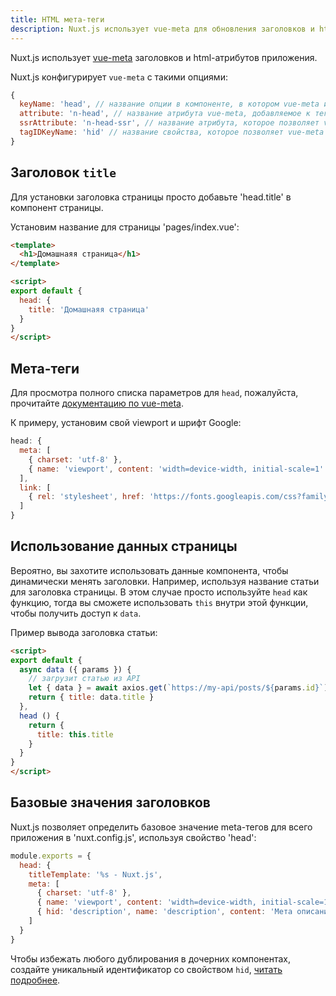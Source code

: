 ```yaml
---
title: HTML мета-теги
description: Nuxt.js использует vue-meta для обновления заголовков и html-атрибутов приложения.
---
```


Nuxt.js использует [vue-meta](https://github.com/declandewet/vue-meta) заголовков и html-атрибутов приложения.

Nuxt.js конфигурирует `vue-meta` с такими опциями:
```js
{
  keyName: 'head', // название опции в компоненте, в котором vue-meta ищет информацию для meta
  attribute: 'n-head', // название атрибута vue-meta, добавляемое к тегам, за которыми он наблюдает
  ssrAttribute: 'n-head-ssr', // название атрибута, которое позволяет vue-meta определить, что meta информация уже была установлена сервером
  tagIDKeyName: 'hid' // название свойства, которое позволяет vue-meta определить, перезаписать или добавить тег
}
```

## Заголовок `title`

Для установки заголовка страницы просто добавьте 'head.title' в компонент страницы.

Установим название для страницы 'pages/index.vue':

```html
<template>
  <h1>Домашнаяя страница</h1>
</template>

<script>
export default {
  head: {
    title: 'Домашнаяя страница'
  }
}
</script>
```

## Мета-теги

Для просмотра полного списка параметров для `head`, пожалуйста, прочитайте [документацию по vue-meta](https://github.com/declandewet/vue-meta#recognized-metainfo-properties).

К примеру, установим свой viewport и шрифт Google:
```js
head: {
  meta: [
    { charset: 'utf-8' },
    { name: 'viewport', content: 'width=device-width, initial-scale=1' }
  ],
  link: [
    { rel: 'stylesheet', href: 'https://fonts.googleapis.com/css?family=Roboto' }
  ]
}
```

## Использование данных страницы

Вероятно, вы захотите использовать данные компонента, чтобы динамически менять заголовки. Например, используя название статьи для заголовка страницы. В этом случае просто используйте `head` как функцию, тогда вы сможете использовать `this` внутри этой функции, чтобы получить доступ к `data`.

Пример вывода заголовка статьи:
```html
<script>
export default {
  async data ({ params }) {
    // загрузит статью из API
    let { data } = await axios.get(`https://my-api/posts/${params.id}`)
    return { title: data.title }
  },
  head () {
    return {
      title: this.title
    }
  }
}
</script>
```

## Базовые значения заголовков
Nuxt.js позволяет определить базовое значение meta-тегов для всего приложения в 'nuxt.config.js', используя свойство 'head':

```js
module.exports = {
  head: {
    titleTemplate: '%s - Nuxt.js',
    meta: [
      { charset: 'utf-8' },
      { name: 'viewport', content: 'width=device-width, initial-scale=1' },
      { hid: 'description', name: 'description', content: 'Мета описание' }
    ]
  }
}
```

<div class="Alert">

Чтобы избежать любого дублирования в дочерних компонентах, создайте уникальный идентификатор со свойством `hid`, [читать подробнее](https://github.com/declandewet/vue-meta#lists-of-tags).

</div>
